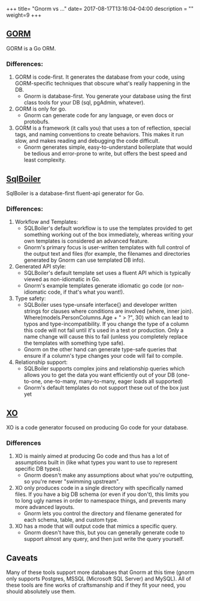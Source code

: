 +++
title= "Gnorm vs ..."
date= 2017-08-17T13:16:04-04:00
description = ""
weight=9
+++


## [GORM](https://github.com/jinzhu/gorm)

GORM is a Go ORM.  

### Differences:

1. GORM is code-first.  It generates the database from your code, using
   GORM-specific techniques that obscure what's really happening in the DB.
   - Gnorm is database-first.  You generate your database using the first class tools for your DB (sql, pgAdmin, whatever). 
1. GORM is only for go.  
    - Gnorm can generate code for any language, or even docs or protobufs.
1. GORM is a framework (it calls you) that uses a ton of reflection, special tags, and naming conventions to create behaviors.  This makes it run slow, and makes reading and debugging the code difficult.
    - Gnorm generates simple, easy-to-understand boilerplate that would be tedious and error-prone to write, but offers the best speed and least complexity.

## [SqlBoiler](https://github.com/volatiletech/sqlboiler) 

SqlBoiler is a database-first fluent-api generator for Go. 

### Differences:

1. Workflow and Templates:
   - SQLBoiler's default workflow is to use the templates provided to get something working out of the box immediately, whereas writing your own templates is considered an advanced feature.
   - Gnorm's primary focus is user-written templates with full control of the output text and files (for example, the filenames and directories generated by Gnorm can use templated DB info).
2. Generated API style:
   - SQLBoiler's default template set uses a fluent API which is typically viewed as non-idiomatic in Go.
   - Gnorm's example templates generate idiomatic go code (or non-idiomatic code, if that's what you want!).
3. Type safety:
   - SQLBoiler uses type-unsafe interface{} and developer written strings for clauses where conditions are involved (where, inner join). Where(models.PersonColumns.Age + " > ?", 30) which can lead to typos and type-incompatibility. If you change the type of a column this code will not fail until it's used in a test or production. Only a name change will cause this to fail (unless you completely replace the templates with something type safe).
   - Gnorm on the other hand can generate type-safe queries that ensure if a column's type changes your code will fail to compile.
4. Relationship support:
   - SQLBoiler supports complex joins and relationship queries which allows you to get the data you want efficiently out of your DB (one-to-one, one-to-many, many-to-many, eager loads all supported)
   - Gnorm's default templates do not support these out of the box just yet

## [XO](https://github.com/knq/xo) 

XO is a code generator focused on producing Go code for your database.

### Differences

1. XO is mainly aimed at producing Go code and thus has a lot of assumptions built in (like what types you want to use to represent specific DB types).
    - Gnorm doesn't make any assumptions about what you're outputting, so you're never "swimming upstream".
1. XO only produces code in a single directory with specifically named files. If you have a big DB schema (or even if you don't), this limits you to long ugly names in order to namespace things, and prevents many more advanced layouts.
    - Gnorm lets you control the directory and filename generated for each schema, table, and custom type.
1. XO has a mode that will output code that mimics a specific query.
    - Gnorm doesn't have this, but you can generally generate code to support almost any query, and then just write the query yourself.


## Caveats

Many of these tools support more databases that Gnorm at this time (gnorm only
supports Postgres, MSSQL (Microsoft SQL Server) and MySQL).  All of these tools are fine works of
craftsmanship and if they fit your need, you should absolutely use them.

